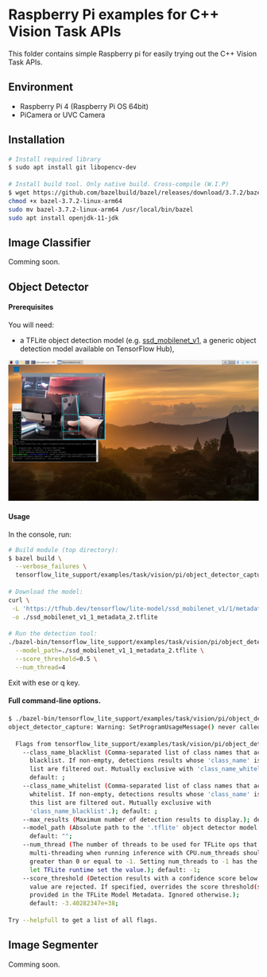 # Raspberry Pi examples for C++ Vision Task APIs

This folder contains simple Raspberry pi for easily trying out the C++
Vision Task APIs.

## Environment
- Raspberry Pi 4 (Raspberry Pi OS 64bit)
- PiCamera or UVC Camera

## Installation
```bash
# Install required library
$ sudo apt install git libopencv-dev

# Install build tool. Only native build. Cross-compile (W.I.P)
$ wget https://github.com/bazelbuild/bazel/releases/download/3.7.2/bazel-3.7.2-linux-arm64
chmod +x bazel-3.7.2-linux-arm64
sudo mv bazel-3.7.2-linux-arm64 /usr/local/bin/bazel
sudo apt install openjdk-11-jdk
```

## Image Classifier

Comming soon.

## Object Detector

#### Prerequisites

You will need:

* a TFLite object detection model (e.g. [ssd_mobilenet_v1][2], a generic object
detection model available on TensorFlow Hub),

![detection](g3doc/detection.png)

#### Usage

In the console, run:

```bash
# Build module (top directory):
$ bazel build \
  --verbose_failures \
  tensorflow_lite_support/examples/task/vision/pi/object_detector_capture

# Download the model:
curl \
 -L 'https://tfhub.dev/tensorflow/lite-model/ssd_mobilenet_v1/1/metadata/2?lite-format=tflite' \
 -o ./ssd_mobilenet_v1_1_metadata_2.tflite

# Run the detection tool:
./bazel-bin/tensorflow_lite_support/examples/task/vision/pi/object_detector_capture \
  --model_path=./ssd_mobilenet_v1_1_metadata_2.tflite \
  --score_threshold=0.5 \
  --num_thread=4
```


Exit with ese or q key.<br>

#### Full command-line options.
```bash
$ ./bazel-bin/tensorflow_lite_support/examples/task/vision/pi/object_detector_capture --help
object_detector_capture: Warning: SetProgramUsageMessage() never called

  Flags from tensorflow_lite_support/examples/task/vision/pi/object_detector_capture.cc:
    --class_name_blacklist (Comma-separated list of class names that acts as a
      blacklist. If non-empty, detections results whose 'class_name' is in this
      list are filtered out. Mutually exclusive with 'class_name_whitelist'.);
      default: ;
    --class_name_whitelist (Comma-separated list of class names that acts as a
      whitelist. If non-empty, detections results whose 'class_name' is not in
      this list are filtered out. Mutually exclusive with
      'class_name_blacklist'.); default: ;
    --max_results (Maximum number of detection results to display.); default: 5;
    --model_path (Absolute path to the '.tflite' object detector model.);
      default: "";
    --num_thread (The number of threads to be used for TFLite ops that support
      multi-threading when running inference with CPU.num_threads should be
      greater than 0 or equal to -1. Setting num_threads to -1 has the effect to
      let TFLite runtime set the value.); default: -1;
    --score_threshold (Detection results with a confidence score below this
      value are rejected. If specified, overrides the score threshold(s)
      provided in the TFLite Model Metadata. Ignored otherwise.);
      default: -3.40282347e+38;

Try --helpfull to get a list of all flags.
```



## Image Segmenter
Comming soon.

[1]: https://tfhub.dev/google/lite-model/aiy/vision/classifier/birds_V1/3
[2]: https://tfhub.dev/tensorflow/lite-model/ssd_mobilenet_v1/1/metadata/2
[3]: https://tfhub.dev/tensorflow/lite-model/deeplabv3/1/metadata/2

